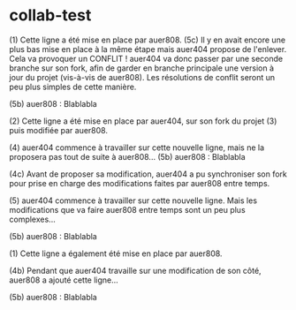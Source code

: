 # collab-test

(1) Cette ligne a été mise en place par auer808. (5c) Il y en avait encore une plus bas mise en place à la même étape mais auer404 propose de l'enlever. Cela va provoquer un CONFLIT ! auer404 va donc passer par une seconde branche sur son fork, afin de garder en branche principale une version à jour du projet (vis-à-vis de auer808). Les résolutions de conflit seront un peu plus simples de cette manière.

(5b) auer808 : Blablabla

(2) Cette ligne a été mise en place par auer404, sur son fork du projet (3) puis modifiée par auer808.

(4) auer404 commence à travailler sur cette nouvelle ligne, mais ne la proposera pas tout de suite à auer808... (5b) auer808 : Blablabla

(4c) Avant de proposer sa modification, auer404 a pu synchroniser son fork pour prise en charge des modifications faites par auer808 entre temps.

(5) auer404 commence à travailler sur cette nouvelle ligne. Mais les modifications que va faire auer808 entre temps sont un peu plus complexes...

(5b) auer808 : Blablabla

(1) Cette ligne a également été mise en place par auer808.

(4b) Pendant que auer404 travaille sur une modification de son côté, auer808 a ajouté cette ligne...

(5b) auer808 : Blablabla
